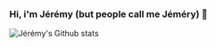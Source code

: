 ### Hi, i'm Jérémy (but people call me Jéméry) 👋

<!--
**Jemery-Dev/Jemery-Dev** is a ✨ _special_ ✨ repository because its `README.md` (this file) appears on your GitHub profile.

Here are some ideas to get you started:

- 🔭 I’m currently working on ...
- 🌱 I’m currently learning ...
- 👯 I’m looking to collaborate on ...
- 🤔 I’m looking for help with ...
- 💬 Ask me about ...
- 📫 How to reach me: ...
- 😄 Pronouns: ...
- ⚡ Fun fact: ...
-->

![Jérémy's Github stats](https://github-readme-stats.vercel.app/api?username=Jeremy-Dev&show_icons=true&theme=synthwave)

